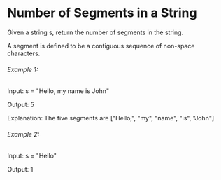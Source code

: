 # Number of Segments in a String

Given a string s, return the number of segments in the string.

A segment is defined to be a contiguous sequence of non-space characters. 

###### Example 1:

Input: s = "Hello, my name is John"

Output: 5

Explanation: The five segments are ["Hello,", "my", "name", "is", "John"]

###### Example 2:

Input: s = "Hello"

Output: 1
